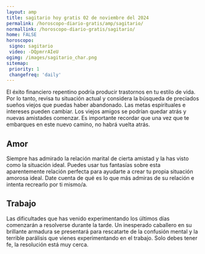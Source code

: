 ```yaml
---
layout: amp
title: sagitario hoy gratis 02 de noviembre del 2024 
permalink: /horoscopo-diario-gratis/amp/sagitario/
normallink: /horoscopo-diario-gratis/sagitario/
home: FALSE
horoscopo:
 signo: sagitario
 video: -DQpmrrAIeU
ogimg: /images/sagitario_char.png
sitemap:
 priority: 1
 changefreq: 'daily'
---
```



El éxito financiero repentino podría producir trastornos en tu estilo de vida. Por lo tanto, revisa tu situación actual y considera la búsqueda de preciados sueños viejos que puedas haber abandonado. Las metas espirituales e intereses pueden cambiar. Los viejos amigos se podrían quedar atrás y nuevas amistades comenzar. Es importante recordar que una vez que te embarques en este nuevo camino, no habrá vuelta atrás.

## Amor

Siempre has admirado la relación marital de cierta amistad y la has visto como la situación ideal. Puedes usar tus fantasías sobre esta aparentemente relación perfecta para ayudarte a crear tu propia situación amorosa ideal. Date cuenta de qué es lo que más admiras de su relación e intenta recrearlo por ti mismo/a.

## Trabajo

Las dificultades que has venido experimentando los últimos días comenzarán a resolverse durante la tarde. Un inesperado caballero en su brillante armadura se presentará para rescatarte de la confusión mental y la terrible parálisis que vienes experimentando en el trabajo. Solo debes tener fe, la resolución está muy cerca.